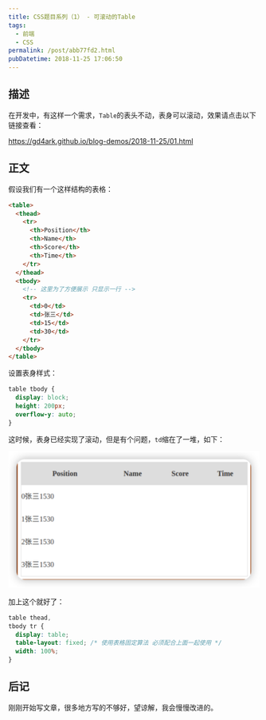 ```yaml
---
title: CSS题目系列（1） - 可滚动的Table
tags:
  - 前端
  - CSS
permalink: /post/abb77fd2.html
pubDatetime: 2018-11-25 17:06:50
---
```


## 描述

在开发中，有这样一个需求，`Table`的表头不动，表身可以滚动，效果请点击以下链接查看：

https://gd4ark.github.io/blog-demos/2018-11-25/01.html

## 正文

假设我们有一个这样结构的表格：

```html
<table>
  <thead>
    <tr>
      <th>Position</th>
      <th>Name</th>
      <th>Score</th>
      <th>Time</th>
    </tr>
  </thead>
  <tbody>
    <!-- 这里为了方便展示 只显示一行 -->
    <tr>
      <td>0</td>
      <td>张三</td>
      <td>15</td>
      <td>30</td>
    </tr>
  </tbody>
</table>
```

设置表身样式：

```css
table tbody {
  display: block;
  height: 200px;
  overflow-y: auto;
}
```

这时候，表身已经实现了滚动，但是有个问题，`td`缩在了一堆，如下：

![alt text](../../assets/images/image.png)

加上这个就好了：

```css
table thead,
tbody tr {
  display: table;
  table-layout: fixed; /* 使用表格固定算法 必须配合上面一起使用 */
  width: 100%;
}
```


## 后记

刚刚开始写文章，很多地方写的不够好，望谅解，我会慢慢改进的。
